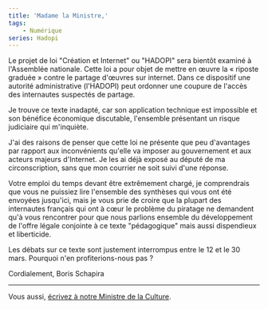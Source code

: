 ```yaml
---
title: 'Madame la Ministre,'
tags:
    - Numérique
series: Hadopi
---
```


Le projet de loi "Création et Internet" ou "HADOPI" sera bientôt examiné à l'Assemblée nationale. Cette loi a pour objet de mettre en œuvre la «&nbsp;riposte graduée&nbsp;» contre le partage d'œuvres sur internet. Dans ce dispositif une autorité administrative (l'HADOPI) peut ordonner une coupure de l'accès des internautes suspectés de partage.

Je trouve ce texte inadapté, car son application technique est impossible et son bénéfice économique discutable, l'ensemble présentant un risque judiciaire qui m'inquiète.

J'ai des raisons de penser que cette loi ne présente que peu d'avantages par rapport aux inconvénients qu'elle va imposer au gouvernement et aux acteurs majeurs d'Internet. Je les ai déjà exposé au député de ma circonscription, sans que mon courrier ne soit suivi d'une réponse.

Votre emploi du temps devant être extrêmement chargé, je comprendrais que vous ne puissiez lire l'ensemble des synthèses qui vous ont été envoyées jusqu'ici, mais je vous prie de croire que la plupart des internautes français qui ont à cœur le problème du piratage ne demandent qu'à vous rencontrer pour que nous parlions ensemble du développement de l'offre légale conjointe à ce texte "pédagogique" mais aussi dispendieux et liberticide.

Les débats sur ce texte sont justement interrompus entre le 12 et le 30 mars. Pourquoi n'en profiterions-nous pas&nbsp;?

Cordialement,
Boris Schapira

***

Vous aussi, [écrivez à notre Ministre de la Culture](http://www.culture.gouv.fr/).

